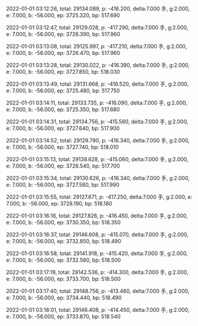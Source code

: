 2022-01-01 03:12:26, total: 29134.089, p: -416.200, delta:7.000 手, g:2.000, e: 7.000, b: -56.000, ep: 3725.320, bp: 517.690

2022-01-01 03:12:47, total: 29129.028, p: -417.290, delta:7.000 手, g:2.000, e: 7.000, b: -56.000, ep: 3726.390, bp: 517.960

2022-01-01 03:13:08, total: 29125.997, p: -417.210, delta:7.000 手, g:2.000, e: 7.000, b: -56.000, ep: 3726.470, bp: 517.960

2022-01-01 03:13:28, total: 29130.022, p: -416.390, delta:7.000 手, g:2.000, e: 7.000, b: -56.000, ep: 3727.850, bp: 518.030

2022-01-01 03:13:49, total: 29131.668, p: -416.520, delta:7.000 手, g:2.000, e: 7.000, b: -56.000, ep: 3725.480, bp: 517.750

2022-01-01 03:14:11, total: 29133.735, p: -416.090, delta:7.000 手, g:2.000, e: 7.000, b: -56.000, ep: 3725.350, bp: 517.680

2022-01-01 03:14:31, total: 29134.756, p: -415.560, delta:7.000 手, g:2.000, e: 7.000, b: -56.000, ep: 3727.640, bp: 517.900

2022-01-01 03:14:52, total: 29129.790, p: -416.340, delta:7.000 手, g:2.000, e: 7.000, b: -56.000, ep: 3727.740, bp: 518.010

2022-01-01 03:15:13, total: 29138.628, p: -415.060, delta:7.000 手, g:2.000, e: 7.000, b: -56.000, ep: 3726.540, bp: 517.700

2022-01-01 03:15:34, total: 29130.626, p: -416.340, delta:7.000 手, g:2.000, e: 7.000, b: -56.000, ep: 3727.580, bp: 517.990

2022-01-01 03:15:55, total: 29127.671, p: -417.250, delta:7.000 手, g:2.000, e: 7.000, b: -56.000, ep: 3728.190, bp: 518.180

2022-01-01 03:16:16, total: 29127.826, p: -416.450, delta:7.000 手, g:2.000, e: 7.000, b: -56.000, ep: 3730.350, bp: 518.350

2022-01-01 03:16:37, total: 29146.608, p: -415.070, delta:7.000 手, g:2.000, e: 7.000, b: -56.000, ep: 3732.850, bp: 518.490

2022-01-01 03:16:58, total: 29141.918, p: -415.420, delta:7.000 手, g:2.000, e: 7.000, b: -56.000, ep: 3732.580, bp: 518.500

2022-01-01 03:17:19, total: 29142.536, p: -414.300, delta:7.000 手, g:2.000, e: 7.000, b: -56.000, ep: 3733.700, bp: 518.500

2022-01-01 03:17:40, total: 29148.756, p: -413.480, delta:7.000 手, g:2.000, e: 7.000, b: -56.000, ep: 3734.440, bp: 518.490

2022-01-01 03:18:01, total: 29146.408, p: -414.450, delta:7.000 手, g:2.000, e: 7.000, b: -56.000, ep: 3733.870, bp: 518.540